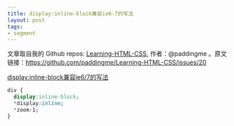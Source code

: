```yaml
---
title: display:inline-block兼容ie6-7的写法
layout: post
tags:
- segment
---
```



 文章取自我的 Github  repos: [Learning-HTML-CSS](https://github.com/paddingme/Learning-HTML-CSS), 作者：@paddingme 。原文链接：https://github.com/paddingme/Learning-HTML-CSS/issues/20

[display:inline-block兼容ie6/7的写法](http://www.phpvar.com/archives/2211.html)

```css
div {
  display:inline-block;
  *display:inline; 
  *zoom:1;
} 

```